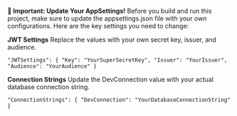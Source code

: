 **🚨 Important: Update Your AppSettings!**
Before you build and run this project, make sure to update the appsettings.json file with your own configurations. Here are the key settings you need to change:

**JWT Settings**
Replace the values with your own secret key, issuer, and audience.

`"JWTSettings": {
    "Key": "YourSuperSecretKey",
    "Issuer": "YourIssuer",
    "Audience": "YourAudience"
}`

**Connection Strings**
Update the DevConnection value with your actual database connection string.

`"ConnectionStrings": {
    "DevConnection": "YourDatabaseConnectionString"
}
`
